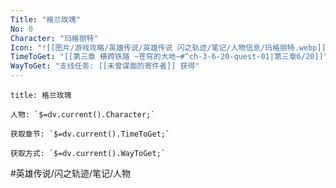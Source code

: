 ```yaml
---
Title: "格兰玫瑰"
No: 0
Character: "玛格丽特"
Icon: "![[图片/游戏攻略/英雄传说/英雄传说 闪之轨迹/笔记/人物信息/玛格丽特.webp]]"
TimeToGet: "[[第三章 横跨铁路 ~苍穹的大地~#^ch-3-6-20-quest-01|第三章6/20]]"
WayToGet: "支线任务: [[未曾谋面的寄件者]] 获得"
---
```

```ad-note
title: 格兰玫瑰

人物: `$=dv.current().Character;`

获取章节: `$=dv.current().TimeToGet;`

获取方式: `$=dv.current().WayToGet;`

```

#英雄传说/闪之轨迹/笔记/人物